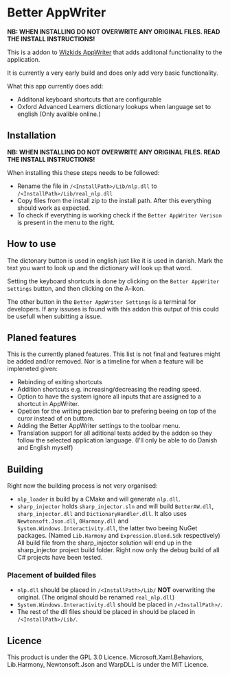 # Better AppWriter

**NB: WHEN INSTALLING DO NOT OVERWRITE ANY ORIGINAL FILES. READ THE INSTALL INSTRUCTIONS!**

This is a addon to [Wizkids AppWriter](https://www.wizkids.dk/downloads/) that adds additonal functionality to the application.

It is currently a very early build and does only add very basic functionality.

What this app currently does add:

- Additonal keyboard shortcuts that are configurable
- Oxford Advanced Learners dictionary lookups when language set to english (Only avalible online.)

## Installation

**NB: WHEN INSTALLING DO NOT OVERWRITE ANY ORIGINAL FILES. READ THE INSTALL INSTRUCTIONS!**

When installing this these steps needs to be followed:

- Rename the file in `/<InstallPath>/Lib/nlp.dll` to `/<InstallPath>/Lib/real_nlp.dll`
- Copy files from the install zip to the install path. After this everything should work as expected.
- To check if everything is working check if the `Better AppWriter Verison` is present in the menu to the right.

## How to use

The dictonary button is used in english just like it is used in danish. Mark the text you want to look up and the dictionary will look up that word.

Setting the keyboard shortcuts is done by clicking on the `Better AppWriter Settings` button, and then clicking on the A-ikon.

The other button in the `Better AppWriter Settings` is a terminal for developers. If any issuses is found with this addon this output of this could be usefull when subitting a issue.

## Planed features

This is the currently planed features. This list is not final and features might be added and/or removed. Nor is a timeline for when a feature will be impleneted given:

- Rebinding of exiting shortcuts
- Addition shortcuts e.g. increasing/decreasing the reading speed.
- Option to have the system ignore all inputs that are assigned to a shortcut in AppWriter.
- Opetion for the writing prediction bar to prefering beeing on top of the curor instead of on buttom.
- Adding the Better AppWriter settings to the toolbar menu.
- Translation support for all aditional texts added by the addon so they follow the selected application language. (I'll only be able to do Danish and English myself)

## Building

Right now the building process is not very organised:

- `nlp_loader` is build by a CMake and will generate `nlp.dll`.
- `sharp_injector` holds `sharp_injector.sln` and will build `BetterAW.dll`, `sharp_injector.dll` and `DictionaryHandler.dll`. It also uses `Newtonsoft.Json.dll`, `0Harmony.dll` and `System.Windows.Interactivity.dll`, the latter two beeing NuGet packages. (Named `Lib.Harmony` and `Expression.Blend.Sdk` respectively) All build file from the sharp_injector solution will end up in the sharp_injector project build folder. Right now only the debug build of all C# projects have been tested.

### Placement of builded files

- `nlp.dll` should be placed in `/<InstallPath>/Lib/` **NOT** overwriting the original. (The original should be renamed `real_nlp.dll`)
- `System.Windows.Interactivity.dll` should be placed in `/<InstallPath>/`.
- The rest of the dll files should be placed in should be placed in `/<InstallPath>/Lib/`.

## Licence

This product is under the GPL 3.0 Licence. Microsoft.Xaml.Behaviors, Lib.Harmony, Newtonsoft.Json and WarpDLL is under the MIT Licence.
